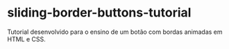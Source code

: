 # sliding-border-buttons-tutorial
Tutorial desenvolvido para o ensino de um botão com bordas animadas em HTML e CSS.

